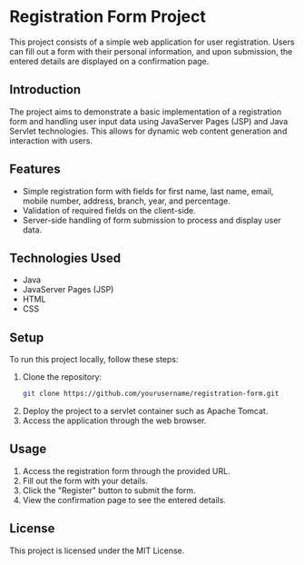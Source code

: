 # Registration Form Project
This project consists of a simple web application for user registration. Users can fill out a form with their personal information, and upon submission, the entered details are displayed on a confirmation page.
## Introduction
The project aims to demonstrate a basic implementation of a registration form and handling user input data using JavaServer Pages (JSP) and Java Servlet technologies. This allows for dynamic web content generation and interaction with users.
## Features
- Simple registration form with fields for first name, last name, email, mobile number, address, branch, year, and percentage.
- Validation of required fields on the client-side.
- Server-side handling of form submission to process and display user data.
## Technologies Used
- Java
- JavaServer Pages (JSP)
- HTML
- CSS
## Setup

To run this project locally, follow these steps:

1. Clone the repository:
    ```bash
    git clone https://github.com/yourusername/registration-form.git
    ```
2. Deploy the project to a servlet container such as Apache Tomcat.
3. Access the application through the web browser.
## Usage
1. Access the registration form through the provided URL.
2. Fill out the form with your details.
3. Click the "Register" button to submit the form.
4. View the confirmation page to see the entered details.
## License
This project is licensed under the MIT License.
